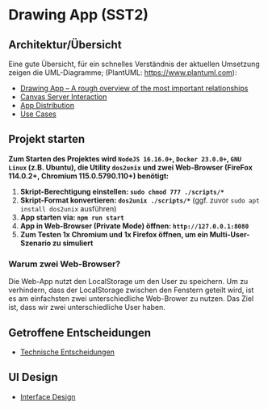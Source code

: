 # Drawing App (SST2)

## Architektur/Übersicht

Eine gute Übersicht, für ein schnelles Verständnis der aktuellen Umsetzung zeigen die UML-Diagramme; (PlantUML: https://www.plantuml.com):

- [Drawing App – A rough overview of the most important relationships](./wiki/current-architecture.wsd)
- [Canvas Server Interaction](./wiki/canvas-sequence.wsd)
- [App Distribution](./wiki/distribution.wsd)
- [Use Cases](./wiki/use-case.wsd)

## Projekt starten

**Zum Starten des Projektes wird `NodeJS 16.16.0+`, `Docker 23.0.0+`, `GNU Linux` (z.B. Ubuntu), die Utility `dos2unix` und zwei Web-Browser (FireFox 114.0.2+, Chromium 115.0.5790.110+) benötigt:**

1. **Skript-Berechtigung einstellen: `sudo chmod 777 ./scripts/*`**
2. **Skript-Format konvertieren: `dos2unix ./scripts/*`** (ggf. zuvor `sudo apt install dos2unix` ausführen)
3. **App starten via: `npm run start`**
4. **App in Web-Browser (Private Mode) öffnen: `http://127.0.0.1:8080`**
5. **Zum Testen 1x Chromium und 1x Firefox öffnen, um ein Multi-User-Szenario zu simuliert**

### Warum zwei Web-Browser?

Die Web-App nutzt den LocalStorage um den User zu speichern. Um zu verhindern, dass der LocalStorage zwischen den Fenstern geteilt wird, ist es am einfachsten zwei unterschiedliche Web-Brower zu nutzen. Das Ziel ist, dass wir zwei unterschiedliche User haben.

## Getroffene Entscheidungen

- [Technische Entscheidungen](./wiki/entscheidungen.md)

## UI Design

- [Interface Design](./wiki/ui-design.png)
